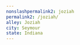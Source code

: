 ```yaml
---
﻿nonslashpermalink2: joziah
permalink2: /joziah/
alley: Joziah
city: Seymour
state: Indiana
---
```

